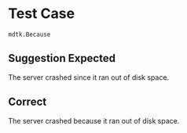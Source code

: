 # Test Case

    mdtk.Because

## Suggestion Expected

The server crashed since it ran out of disk space.

## Correct

The server crashed because it ran out of disk space.
